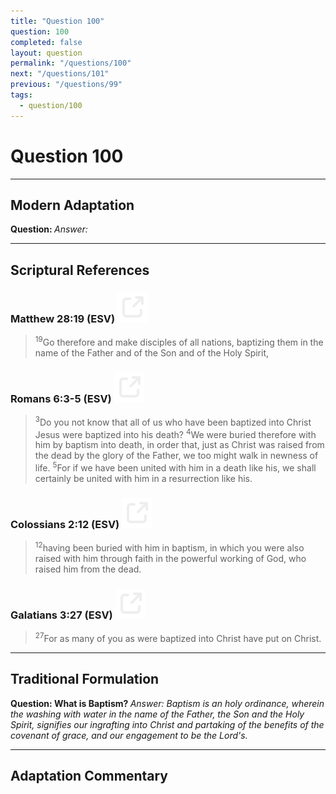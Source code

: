 ```yaml
---
title: "Question 100"
question: 100
completed: false
layout: question
permalink: "/questions/100"
next: "/questions/101"
previous: "/questions/99"
tags:
  - question/100
---
```

# Question 100
---
## Modern Adaptation
<strong>
    Question:
</strong>

<em>
    Answer:
</em>

---
## Scriptural References
### Matthew 28:19 (ESV) <a href="https://biblegateway.com/passage/?search=Matthew+28%3A19&version=ESV"><img src="/assets/svg/link.svg"/></a>
> <sup>19</sup>Go therefore and make disciples of all nations, baptizing them in the name of the Father and of the Son and of the Holy Spirit,

### Romans 6:3-5 (ESV) <a href="https://biblegateway.com/passage/?search=Romans+6%3A3-5&version=ESV"><img src="/assets/svg/link.svg"/></a>
> <sup>3</sup>Do you not know that all of us who have been baptized into Christ Jesus were baptized into his death?
> <sup>4</sup>We were buried therefore with him by baptism into death, in order that, just as Christ was raised from the dead by the glory of the Father, we too might walk in newness of life.
> <sup>5</sup>For if we have been united with him in a death like his, we shall certainly be united with him in a resurrection like his.

### Colossians 2:12 (ESV) <a href="https://biblegateway.com/passage/?search=Colossians+2%3A12&version=ESV"><img src="/assets/svg/link.svg"/></a>
> <sup>12</sup>having been buried with him in baptism, in which you were also raised with him through faith in the powerful working of God, who raised him from the dead.

### Galatians 3:27 (ESV) <a href="https://biblegateway.com/passage/?search=Galatians+3%3A27&version=ESV"><img src="/assets/svg/link.svg"/></a>
> <sup>27</sup>For as many of you as were baptized into Christ have put on Christ.

---
## Traditional Formulation
<strong>
    Question: What is Baptism?
</strong>

<em>
    Answer: Baptism is an holy ordinance, wherein the washing with water in the name of the Father, the Son and the Holy Spirit, signifies our ingrafting into Christ and partaking of the benefits of the covenant of grace, and our engagement to be the Lord's.
</em>

---
## Adaptation Commentary
